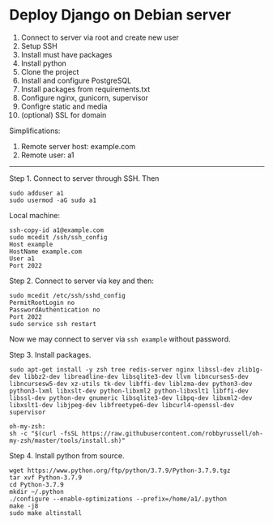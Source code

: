 # Deploy Django on Debian server

1. Connect to server via root and create new user
2. Setup SSH
3. Install must have packages
4. Install python
5. Clone the project
6. Install and configure PostgreSQL
7. Install packages from requirements.txt
8. Configure nginx, gunicorn, supervisor
9. Configre static and media
10. (optional) SSL for domain

Simplifications:
1. Remote server host: example.com
2. Remote user: a1

-----
Step 1. Connect to server through SSH. Then
```
sudo adduser a1
sudo usermod -aG sudo a1
```

Local machine:
```
ssh-copy-id a1@example.com
sudo mcedit /ssh/ssh_config
Host example
HostName example.com
User a1
Port 2022
```

Step 2. Connect to server via key and then:
```
sudo mcedit /etc/ssh/sshd_config
PermitRootLogin no
PasswordAuthentication no
Port 2022
sudo service ssh restart
```
Now we may connect to server via `ssh example` without password.

Step 3. Install packages.
```
sudo apt-get install -y zsh tree redis-server nginx libssl-dev zlib1g-dev libbz2-dev libreadline-dev libsqlite3-dev llvm libncurses5-dev libncursesw5-dev xz-utils tk-dev libffi-dev liblzma-dev python3-dev python3-lxml libxslt-dev python-libxml2 python-libxslt1 libffi-dev libssl-dev python-dev gnumeric libsqlite3-dev libpq-dev libxml2-dev libxslt1-dev libjpeg-dev libfreetype6-dev libcurl4-openssl-dev supervisor
```
```
oh-my-zsh:
sh -c "$(curl -fsSL https://raw.githubusercontent.com/robbyrussell/oh-my-zsh/master/tools/install.sh)"
```
Step 4. Install python from source.
```
wget https://www.python.org/ftp/python/3.7.9/Python-3.7.9.tgz
tar xvf Python-3.7.9
cd Python-3.7.9
mkdir ~/.python
./configure --enable-optimizations --prefix=/home/a1/.python
make -j8
sudo make altinstall
```

